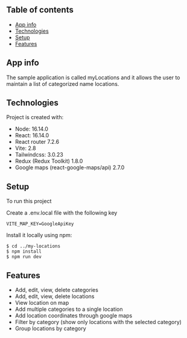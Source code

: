 ## Table of contents
* [App info](#app-info)
* [Technologies](#technologies)
* [Setup](#setup)
* [Features](#features)

## App info
The sample application is called myLocations and it allows the user to maintain a list of
categorized name locations.
	
## Technologies
Project is created with:
* Node:  16.14.0
* React: 16.14.0
* React router 7.2.6
* Vite: 2.8
* Tailwindcss: 3.0.23
* Redux (Redux Toolkit) 1.8.0
* Google maps (react-google-maps/api) 2.7.0
	
## Setup
To run this project

Create a .env.local file with the following key

```
VITE_MAP_KEY=GoogleApiKey
```


Install it locally using npm:

```
$ cd ../my-locations
$ npm install
$ npm run dev
```

## Features
* Add, edit, view, delete categories
* Add, edit, view, delete locations
* View location on map
* Add multiple categories to a single location
* Add location coordinates through google maps
* Filter by category (show only locations with the selected category)
* Group locations by category